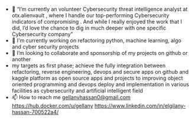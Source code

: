 - 👀 “I’m currently an volunteer Cybersecurity threat intelligence analyst at otx.alienvault , where I handle our top-performing Cybersecurity indicators of compromising . And while I really enjoyed the work that I did, I’d love the chance to dig in much deeper with one specific Cybersecurity company”
- 🌱 I'm currently working on refactoring python, machine learning, algo and cyber security projects
- 💞️ I’m looking to collaborate and sponsorship of my projects on github or another
- my targets as first phase; achieve the fully integration between refactoring, reverse engineering, devops and secure apps on github and kaggle platform as open source apps and projects to improving object oriented programming and devops deploy and implementation in various facilities as cybersecurity and artificial intelligent  field   
- 📫 How to reach me gellanyhassan0@gmail.com https://hub.docker.com/u/gellany https://www.linkedin.com/in/elgilany-hassan-700522a4/


<!---
gellanyhassan0/gellanyhassan0 is a ✨ special ✨ repository because its `README.md` (this file) appears on your GitHub profile.
You can click the Preview link to take a look at your changes.
--->
